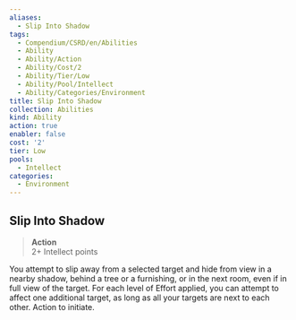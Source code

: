 ```yaml
---
aliases:
  - Slip Into Shadow
tags:
  - Compendium/CSRD/en/Abilities
  - Ability
  - Ability/Action
  - Ability/Cost/2
  - Ability/Tier/Low
  - Ability/Pool/Intellect
  - Ability/Categories/Environment
title: Slip Into Shadow
collection: Abilities
kind: Ability
action: true
enabler: false
cost: '2'
tier: Low
pools:
  - Intellect
categories:
  - Environment
---
```

## Slip Into Shadow  
>**Action**  
>2+ Intellect points
  
You attempt to slip away from a selected target and hide from view in a nearby shadow, behind a tree or a furnishing, or in the next room, even if in full view of the target. For each level of Effort applied, you can attempt to affect one additional target, as long as all your targets are next to each other. Action to initiate.